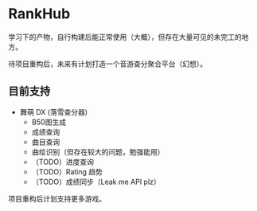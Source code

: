 # RankHub

学习下的产物，自行构建后能正常使用（大概），但存在大量可见的未完工的地方。

待项目重构后，未来有计划打造一个音游查分聚合平台（幻想）。

## 目前支持

- 舞萌 DX (落雪查分器)
  - B50图生成
  - 成绩查询
  - 曲目查询
  - 曲绘识别（但存在较大的问题，勉强能用）
  - （TODO）进度查询
  - （TODO）Rating 趋势
  - （TODO）成绩同步（Leak me API plz）

项目重构后计划支持更多游戏。
